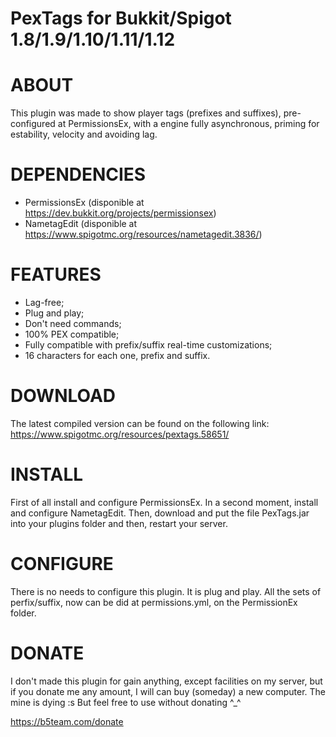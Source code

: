 # PexTags for Bukkit/Spigot 1.8/1.9/1.10/1.11/1.12

# ABOUT
This plugin was made to show player tags (prefixes and suffixes), pre-configured at PermissionsEx, with a engine fully asynchronous, priming for estability, velocity and avoiding lag.

# DEPENDENCIES
- PermissionsEx (disponible at https://dev.bukkit.org/projects/permissionsex)
- NametagEdit (disponible at https://www.spigotmc.org/resources/nametagedit.3836/)

# FEATURES
- Lag-free;
- Plug and play;
- Don't need commands;
- 100% PEX compatible;
- Fully compatible with prefix/suffix real-time customizations;
- 16 characters for each one, prefix and suffix.

# DOWNLOAD
The latest compiled version can be found on the following link: https://www.spigotmc.org/resources/pextags.58651/

# INSTALL
First of all install and configure PermissionsEx. In a second moment, install and configure NametagEdit. Then, download and put the file PexTags.jar into your plugins folder and then, restart your server.

# CONFIGURE
There is no needs to configure this plugin. It is plug and play. All the sets of perfix/suffix, now can be did at permissions.yml, on the PermissionEx folder.

# DONATE
I don't made this plugin for gain anything, except facilities on my server, but if you donate me any amount, I will can buy (someday) a new computer. The mine is dying :s But feel free to use without donating ^_^

https://b5team.com/donate

